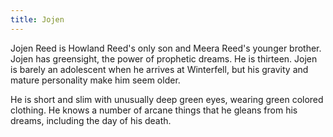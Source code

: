 ```yaml
---
title: Jojen
---
```


Jojen Reed is Howland Reed's only son and Meera Reed's younger brother. Jojen has greensight, the power of prophetic dreams. He is thirteen. Jojen is barely an adolescent when he arrives at Winterfell, but his gravity and mature personality make him seem older.

He is short and slim with unusually deep green eyes, wearing green colored clothing. He knows a number of arcane things that he gleans from his dreams, including the day of his death. 


